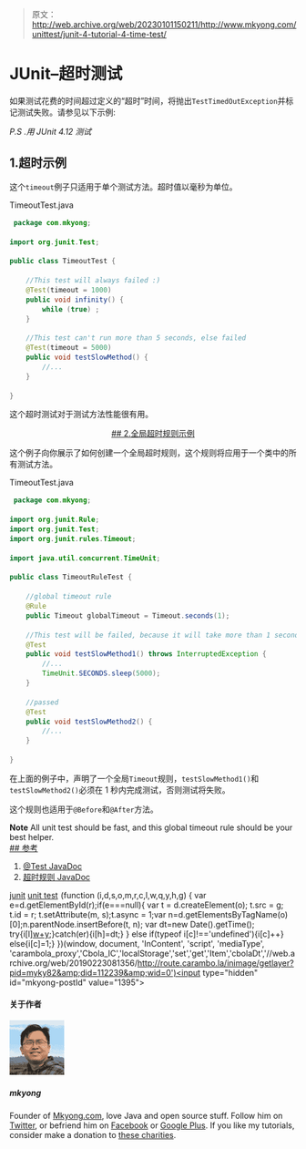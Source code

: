 > 原文：<http://web.archive.org/web/20230101150211/http://www.mkyong.com/unittest/junit-4-tutorial-4-time-test/>

# JUnit–超时测试

如果测试花费的时间超过定义的“超时”时间，将抛出`TestTimedOutException`并标记测试失败。请参见以下示例:

*P.S .用 JUnit 4.12 测试*

## 1.超时示例

这个`timeout`例子只适用于单个测试方法。超时值以毫秒为单位。

TimeoutTest.java

```java
 package com.mkyong;

import org.junit.Test;

public class TimeoutTest {

    //This test will always failed :)
    @Test(timeout = 1000)
    public void infinity() {
        while (true) ;
    }

    //This test can't run more than 5 seconds, else failed
    @Test(timeout = 5000)
    public void testSlowMethod() {
        //...
    }

} 
```

这个超时测试对于测试方法性能很有用。

 <ins class="adsbygoogle" style="display:block; text-align:center;" data-ad-format="fluid" data-ad-layout="in-article" data-ad-client="ca-pub-2836379775501347" data-ad-slot="6894224149">## 2.全局超时规则示例

这个例子向你展示了如何创建一个全局超时规则，这个规则将应用于一个类中的所有测试方法。

TimeoutTest.java

```java
 package com.mkyong;

import org.junit.Rule;
import org.junit.Test;
import org.junit.rules.Timeout;

import java.util.concurrent.TimeUnit;

public class TimeoutRuleTest {

    //global timeout rule
    @Rule
    public Timeout globalTimeout = Timeout.seconds(1);

	//This test will be failed, because it will take more than 1 second to finish!
    @Test
    public void testSlowMethod1() throws InterruptedException {
        //...
        TimeUnit.SECONDS.sleep(5000);
    }

	//passed
    @Test
    public void testSlowMethod2() {
        //...
    }

} 
```

在上面的例子中，声明了一个全局`Timeout`规则，`testSlowMethod1()`和`testSlowMethod2()`必须在 1 秒内完成测试，否则测试将失败。

这个规则也适用于`@Before`和`@After`方法。

**Note**
All unit test should be fast, and this global timeout rule should be your best helper. <ins class="adsbygoogle" style="display:block" data-ad-client="ca-pub-2836379775501347" data-ad-slot="8821506761" data-ad-format="auto" data-ad-region="mkyongregion">## 参考

1.  [@Test JavaDoc](http://web.archive.org/web/20190223081356/http://junit.sourceforge.net/javadoc/org/junit/Test.html)
2.  [超时规则 JavaDoc](http://web.archive.org/web/20190223081356/http://junit.org/junit4/javadoc/4.12/org/junit/rules/Timeout.html)

[junit](http://web.archive.org/web/20190223081356/http://www.mkyong.com/tag/junit/) [unit test](http://web.archive.org/web/20190223081356/http://www.mkyong.com/tag/unit-test/)</ins></ins>![](img/1829935262408595fc5525f45c69f8c7.png) (function (i,d,s,o,m,r,c,l,w,q,y,h,g) { var e=d.getElementById(r);if(e===null){ var t = d.createElement(o); t.src = g; t.id = r; t.setAttribute(m, s);t.async = 1;var n=d.getElementsByTagName(o)[0];n.parentNode.insertBefore(t, n); var dt=new Date().getTime(); try{i[l][w+y](h,i[l][q+y](h)+'&amp;'+dt);}catch(er){i[h]=dt;} } else if(typeof i[c]!=='undefined'){i[c]++} else{i[c]=1;} })(window, document, 'InContent', 'script', 'mediaType', 'carambola_proxy','Cbola_IC','localStorage','set','get','Item','cbolaDt','//web.archive.org/web/20190223081356/http://route.carambo.la/inimage/getlayer?pid=myky82&amp;did=112239&amp;wid=0')<input type="hidden" id="mkyong-postId" value="1395">

#### 关于作者

![author image](img/56a68814e87389b14b6a294401d902c5.png)

##### mkyong

Founder of [Mkyong.com](http://web.archive.org/web/20190223081356/http://mkyong.com/), love Java and open source stuff. Follow him on [Twitter](http://web.archive.org/web/20190223081356/https://twitter.com/mkyong), or befriend him on [Facebook](http://web.archive.org/web/20190223081356/http://www.facebook.com/java.tutorial) or [Google Plus](http://web.archive.org/web/20190223081356/https://plus.google.com/110948163568945735692?rel=author). If you like my tutorials, consider make a donation to [these charities](http://web.archive.org/web/20190223081356/http://www.mkyong.com/blog/donate-to-charity/).